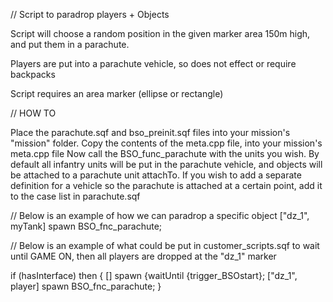 //  Script to paradrop players + Objects

Script will choose a random position in the given marker area 150m high, and put them in a parachute.

Players are put into a parachute vehicle, so does not effect or require backpacks 

Script requires an area marker (ellipse or rectangle)


// HOW TO

Place the parachute.sqf and bso_preinit.sqf files into your mission's "mission" folder. Copy the contents of the meta.cpp file, into your mission's meta.cpp file
Now call the BSO_func_parachute with the units you wish. 
By default all infantry units will be put in the parachute vehicle, and objects will be attached to a parachute unit attachTo. 
If you wish to add a separate definition for a vehicle so the parachute is attached at a certain point, add it to the case list in parachute.sqf


// Below is an example of how we can paradrop a specific object
	["dz_1", myTank] spawn BSO_fnc_parachute;


// Below is an example of what could be put in customer_scripts.sqf to wait until GAME ON, then all players are dropped at the "dz_1" marker

if (hasInterface) then {
	[] spawn {waitUntil {trigger_BSOstart};
	["dz_1", player] spawn BSO_fnc_parachute;
 } 